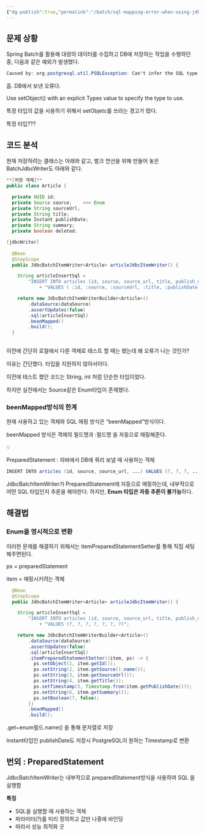 ```yaml
---
{"dg-publish":true,"permalink":"/batch/sql-mapping-error-when-using-jdbc-batch-item-writer/","noteIcon":"","created":"2025-05-17T21:09:08.717+09:00","updated":"2025-05-17T21:19:46.773+09:00"}
---
```




## 문제 상황

Spring Batch를 활용해 대량의 데이터를 수집하고 DB에 저장하는 작업을 수행하던 중, 다음과 같은 예외가 발생했다.

```java
Caused by: org.postgresql.util.PSQLException: Can't infer the SQL type to use for an instance of … Use setObject() with an explicit Types value to specify the type to use.
```

흠. DB에서 보낸 오류다.

Use setObject() with an explicit Types value to specify the type to use.

특정 타입의 값을 사용하기 위해서 setObjetc를 쓰라는 경고가 떴다.

특정 타입???

## 코드 분석

현재 저장하려는 클래스는 아래와 같고, 벌크 연산을 위해 만들어 놓은 BatchJdbcWriter도 아래와 같다.

```java
**[저장 객체]**
public class Article {

  private UUID id;
  private Source source;    <<< Enum
  private String sourceUrl;
  private String title;
  private Instant publishDate;
  private String summary;
  private boolean deleted;

[jdbcWriter]
  
  @Bean
  @StepScope
  public JdbcBatchItemWriter<Article> articleJdbcItemWriter() {

    String articleInsertSql =
        "INSERT INTO articles (id, source, source_url, title, publish_date, summary, deleted) "
            + "VALUES ( :id, :source, :sourceUrl, :title, :publishDate, :summary, false)";

    return new JdbcBatchItemWriterBuilder<Article>()
        .dataSource(dataSource)
        .assertUpdates(false)
        .sql(articleInsertSql)
        .beanMapped()
        .build();
  }
  
```

이전에 간단히 로컬에서 다른 객체로 테스트 할 때는 됐는데 왜 오류가 나는 것인가?

이유는 간단했다. 타입을 지원하지 않아서이다.

이전에 테스트 했던 코드는 String, int 처럼 단순한 타입이었다.

하지만 실전에서는 Source같은 Enum타입이 존재했다.

### beenMapped방식의 한계

현재 사용하고 있는 객체와 SQL 매핑 방식은 “beenMapped”방식이다.

beenMapped 방식은 객체의 필드명과 :필드명 을 자동으로 매핑해준다.

<aside>
💡

PreparedStatement : 자바에서 DB에 쿼리 보낼 때 사용하는 객체

```java
INSERT INTO articles (id, source, source_url, ...) VALUES (?, ?, ?, ...);
```

</aside>

JdbcBatchItemWriter가  PreparedStatement에 자동으로 매핑하는데, 내부적으로 어떤 SQL 타입인지 추론을 해야한다. 하지만, **Enum 타입은 자동 추론이 불가능**하다.

## 해결법

### Enum을 명시적으로 변환

이러한 문제를 해결하기 위해서는  itemPreparedStatementSetter를 통해 직접 세팅해주면된다.

ps = preparedStatement

item = 매핑시키려는 객체

```java
  @Bean
  @StepScope
  public JdbcBatchItemWriter<Article> articleJdbcItemWriter() {

    String articleInsertSql =
        "INSERT INTO articles (id, source, source_url, title, publish_date, summary, deleted) "
            + "VALUES (?, ?, ?, ?, ?, ?, ?)";

    return new JdbcBatchItemWriterBuilder<Article>()
        .dataSource(dataSource)
        .assertUpdates(false)
        .sql(articleInsertSql)
        .itemPreparedStatementSetter((item, ps) -> {
          ps.setObject(1, item.getId());
          ps.setString(2, item.getSource().name());
          ps.setString(3, item.getSourceUrl());
          ps.setString(4, item.getTitle());
          ps.setTimestamp(5, Timestamp.from(item.getPublishDate()));
          ps.setString(6, item.getSummary());
          ps.setBoolean(7, false);
        })
        .beanMapped()
        .build();
```

.get~enum필드.name() 을 통해 문자열로 저장

Instant타입인 publishDate도 저장시 PostgreSQL이 원하는 Timestamp로 변환

## 번외 : PreparedStatement

JdbcBatchItemWriter는 내부적으로 preparedStatement방식을 사용하여 SQL 을 실행함

**특징**

- SQL을 실행할 때 사용하는 객체
- 파라미터(?)를 미리 정의하고 값만 나중에 바인딩
- 따라서 성능 최적화 굿